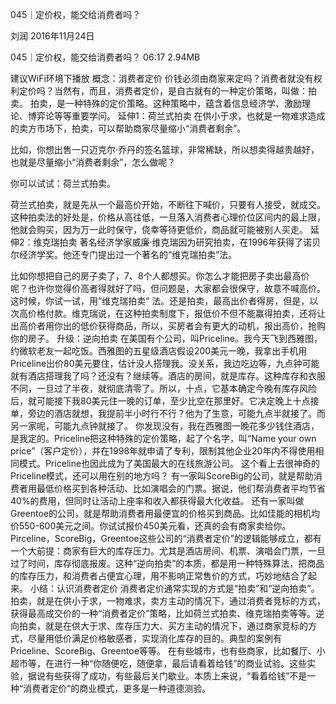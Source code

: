 045｜定价权，能交给消费者吗？


刘润
2016年11月24日

045｜定价权，能交给消费者吗？
06:17 2.94MB

建议WiFi环境下播放
概念：消费者定价
价钱必须由商家来定吗？消费者就没有权利定价吗？当然有，而且，消费者定价，是自古就有的一种定价策略，叫做：拍卖。
拍卖，是一种特殊的定价策略。这种策略中，蕴含着信息经济学、激励理论、博弈论等等重要学问。
延伸1：荷兰式拍卖
在供小于求，也就是一物难求造成的卖方市场下，拍卖，可以帮助商家尽量缩小“消费者剩余”。

比如，你想出售一只迈克尔·乔丹的签名篮球，非常稀缺，所以想卖得越贵越好，也就是尽量缩小“消费者剩余”，怎么做呢？

你可以试试：荷兰式拍卖。

荷兰式拍卖，就是先从一个最高价开始，不断往下喊价，只要有人接受，就成交。这种拍卖法的好处是，价格从高往低，一旦落入消费者心理价位区间内的最上限，他就会购买，因为万一此时保守，侥幸等待更低价，商品就可能被别人买走。
延伸2：维克瑞拍卖
著名经济学家威廉·维克瑞因为研究拍卖，在1996年获得了诺贝尔经济学奖。他还专门提出过一个著名的“维克瑞拍卖”法。

比如你想把自己的房子卖了，7、8个人都想买。你怎么才能把房子卖出最高价呢？也许你觉得价高者得就好了吗，但问题是，大家都会很保守，故意不喊高价。这时候，你试一试，用“维克瑞拍卖” 法。还是拍卖，最高出价者得房，但是，以次高价格付款。维克瑞说，在这种拍卖制度下，报低价不但不能赢得拍卖，还将让出高价者用你出的低价获得商品，所以，买房者会有更大的动机，报出高价，抢购你的房子。
升级：逆向拍卖
在美国有个公司，叫Priceline。我今天飞到西雅图，约微软老友一起吃饭。西雅图的五星级酒店假设200美元一晚，我拿出手机用Priceline出价80美元要住，估计没人搭理我。没关系，我边吃边等，九点钟可能就有酒店搭理我了吗？还没有？继续等。酒店的房间，就是库存。这种库存和衣服不同，一旦过了半夜，就彻底清零了。所以，十点，它基本确定今晚有库存风险后，就可能接下我80美元住一晚的订单，至少比空在那里好。它决定晚上十点接单，旁边的酒店就想，我提前半小时行不行？他为了生意，可能九点半就接了。而另一家呢，可能九点钟就接了。
你发现没有，我在西雅图一晚花多少钱住酒店，是我定的。Priceline把这种特殊的定价策略，起了个名字，叫“Name your own price”（客户定价），并在1998年就申请了专利，限制其他企业20年内不得使用相同模式。Priceline也因此成为了美国最大的在线旅游公司。
这个看上去很神奇的Priceline模式，还可以用在别的地方吗？
有一家叫ScoreBig的公司，就是帮助消费者用最低价格买到各种活动、比如演唱会的门票。据说，他们帮消费者平均节省40%的费用，但同时让活动上座率和收入都获得最大化收益。
还有一家叫做Greentoe的公司，就是帮助消费者用最便宜的价格买到商品。比如佳能的相机均价550-600美元之间。你试试报价450美元看，还真的会有商家卖给你。
Pirceline，ScoreBig，Greentoe这些公司的“消费者定价”的逻辑能够成立，都有一个大前提：商家有巨大的库存压力。尤其是酒店房间、机票、演唱会门票，一旦过了时间，库存彻底报废。这种“逆向拍卖”的本质，都是用一种特殊算法，把商品的库存压力，和消费者占便宜心理，用不影响正常售价的方式，巧妙地结合了起来。
小结：认识消费者定价
消费者定价通常实现的方式是“拍卖”和“逆向拍卖”。拍卖，就是在供小于求，一物难求，卖方主动的情况下，通过消费者竞标的方式，获得最高成交价的一种“消费者定价”策略，比如荷兰式拍卖、维克瑞拍卖等等。逆向拍卖，就是在供大于求、库存压力大、买方主动的情况下，通过商家竞标的方式，尽量用低价满足价格敏感者，实现消化库存的目的。典型的案例有Priceline、ScoreBig、Greentoe等等。
在有些城市，也有些商家，比如餐厅、小超市等，在进行一种“你随便吃，随便拿，最后请看着给钱”的商业试验。这些实验，据说有些获得了成功，有些最后关门歇业。本质上来说，“看着给钱”不是一种“消费者定价”的商业模式，更多是一种道德测验。